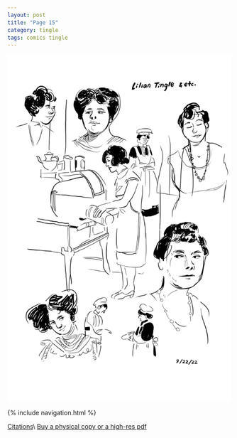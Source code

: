 ```yaml
---
layout: post
title: "Page 15"
category: tingle
tags: comics tingle
---
```


![Cover](/assets/misstingle/15.png)

{% include navigation.html %}

[Citations](https://liliantingle.nfshost.com/zine/citations/)\\
[Buy a physical copy ](https://audmcname.bigcartel.com)[or a high-res pdf](https://audmcname.itch.io)
